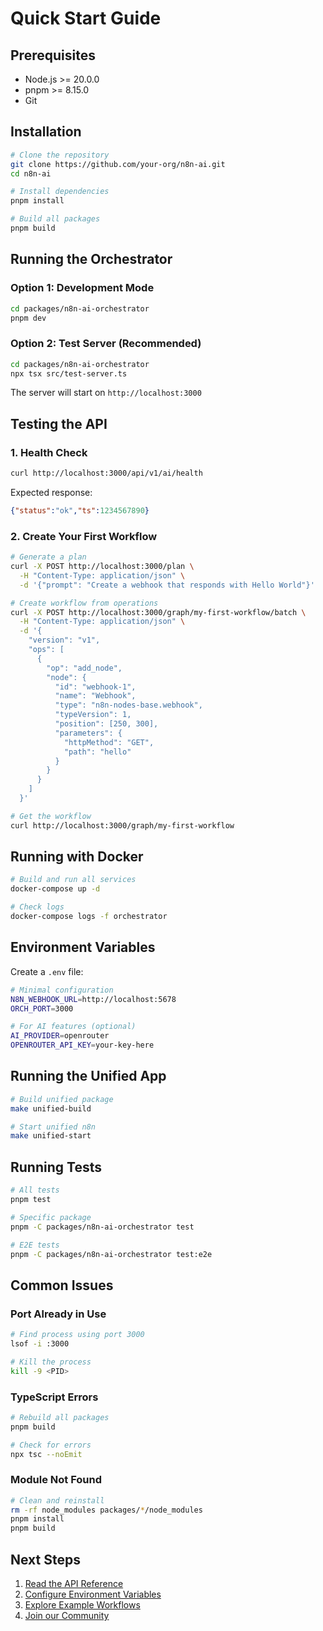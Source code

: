 # Quick Start Guide

## Prerequisites

- Node.js >= 20.0.0
- pnpm >= 8.15.0
- Git

## Installation

```bash
# Clone the repository
git clone https://github.com/your-org/n8n-ai.git
cd n8n-ai

# Install dependencies
pnpm install

# Build all packages
pnpm build
```

## Running the Orchestrator

### Option 1: Development Mode

```bash
cd packages/n8n-ai-orchestrator
pnpm dev
```

### Option 2: Test Server (Recommended)

```bash
cd packages/n8n-ai-orchestrator
npx tsx src/test-server.ts
```

The server will start on `http://localhost:3000`

## Testing the API

### 1. Health Check

```bash
curl http://localhost:3000/api/v1/ai/health
```

Expected response:
```json
{"status":"ok","ts":1234567890}
```

### 2. Create Your First Workflow

```bash
# Generate a plan
curl -X POST http://localhost:3000/plan \
  -H "Content-Type: application/json" \
  -d '{"prompt": "Create a webhook that responds with Hello World"}'

# Create workflow from operations
curl -X POST http://localhost:3000/graph/my-first-workflow/batch \
  -H "Content-Type: application/json" \
  -d '{
    "version": "v1",
    "ops": [
      {
        "op": "add_node",
        "node": {
          "id": "webhook-1",
          "name": "Webhook",
          "type": "n8n-nodes-base.webhook",
          "typeVersion": 1,
          "position": [250, 300],
          "parameters": {
            "httpMethod": "GET",
            "path": "hello"
          }
        }
      }
    ]
  }'

# Get the workflow
curl http://localhost:3000/graph/my-first-workflow
```

## Running with Docker

```bash
# Build and run all services
docker-compose up -d

# Check logs
docker-compose logs -f orchestrator
```

## Environment Variables

Create a `.env` file:

```bash
# Minimal configuration
N8N_WEBHOOK_URL=http://localhost:5678
ORCH_PORT=3000

# For AI features (optional)
AI_PROVIDER=openrouter
OPENROUTER_API_KEY=your-key-here
```

## Running the Unified App

```bash
# Build unified package
make unified-build

# Start unified n8n
make unified-start
```

## Running Tests

```bash
# All tests
pnpm test

# Specific package
pnpm -C packages/n8n-ai-orchestrator test

# E2E tests
pnpm -C packages/n8n-ai-orchestrator test:e2e
```

## Common Issues

### Port Already in Use

```bash
# Find process using port 3000
lsof -i :3000

# Kill the process
kill -9 <PID>
```

### TypeScript Errors

```bash
# Rebuild all packages
pnpm build

# Check for errors
npx tsc --noEmit
```

### Module Not Found

```bash
# Clean and reinstall
rm -rf node_modules packages/*/node_modules
pnpm install
pnpm build
```

## Next Steps

1. [Read the API Reference](./API_REFERENCE.md)
2. [Configure Environment Variables](./ENV_REFERENCE.md)
3. [Explore Example Workflows](../examples/)
4. [Join our Community](https://github.com/your-org/n8n-ai/discussions)